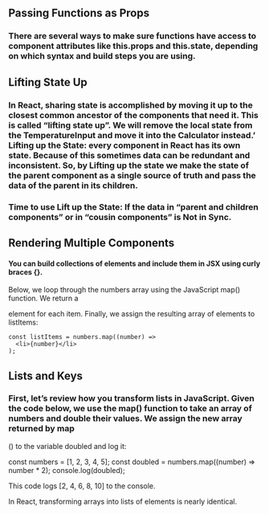 ## Passing Functions as Props

### There are several ways to make sure functions have access to component attributes like this.props and this.state, depending on which syntax and build steps you are using.

## Lifting State Up
### In React, sharing state is accomplished by moving it up to the closest common ancestor of the components that need it. This is called “lifting state up”. We will remove the local state from the TemperatureInput and move it into the Calculator instead.’ Lifting up the State: every component in React has its own state. Because of this sometimes data can be redundant and inconsistent. So, by Lifting up the state we make the state of the parent component as a single source of truth and pass the data of the parent in its children.

### Time to use Lift up the State: If the data in “parent and children components” or in “cousin components” is Not in Sync.

## Rendering Multiple Components
#### You can build collections of elements and include them in JSX using curly braces {}.
Below, we loop through the numbers array using the JavaScript map() function. We return a

element for each item. Finally, we assign the resulting array of elements to listItems:
``` const numbers = [0, 1, 2, 3, 4];
const listItems = numbers.map((number) =>
  <li>{number}</li>
);
```
## Lists and Keys

### First, let’s review how you transform lists in JavaScript. Given the code below, we use the map() function to take an array of numbers and double their values. We assign the new array returned by map

() to the variable doubled and log it:

const numbers = [1, 2, 3, 4, 5]; const doubled = numbers.map((number) => number * 2); console.log(doubled);

This code logs [2, 4, 6, 8, 10] to the console.

In React, transforming arrays into lists of elements is nearly identical. 
